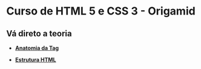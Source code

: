 # Curso de HTML 5 e CSS 3 - Origamid

## Vá direto a teoria

 * **[Anatomia da Tag](https://github.com/FabioMonsores/html-css-origamid/blob/main/html-css-basico/Teoria/tag.md)**

* **[Estrutura HTML](https://github.com/FabioMonsores/html-css-origamid/blob/main/html-css-basico/estrutura.html)**

